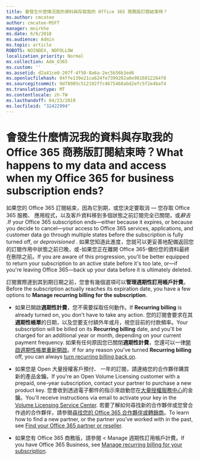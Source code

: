 ```yaml
---
title: 會發生什麼情況我的資料與存取我的 Office 365 商務版訂閱結束時？
ms.author: cmcatee
author: cmcatee-MSFT
manager: mnirkhe
ms.date: 6/6/2018
ms.audience: Admin
ms.topic: article
ROBOTS: NOINDEX, NOFOLLOW
localization_priority: Normal
ms.collection: Adm_O365
ms.custom: ''
ms.assetid: d2a41ce0-207f-4f50-8a6a-2ec5b56b3ed6
ms.openlocfilehash: 04ffe139e21ca624fe7399202a0e9816012264f8
ms.sourcegitcommit: 9d78905c512192ffc4675468abd2efc5f2e4baf4
ms.translationtype: MT
ms.contentlocale: zh-TW
ms.lasthandoff: 04/23/2019
ms.locfileid: "32422994"
---
```

# <a name="what-happens-to-my-data-and-access-when-my-office-365-for-business-subscription-ends"></a><span data-ttu-id="7169a-102">會發生什麼情況我的資料與存取我的 Office 365 商務版訂閱結束時？</span><span class="sxs-lookup"><span data-stu-id="7169a-102">What happens to my data and access when my Office 365 for business subscription ends?</span></span>

<span data-ttu-id="7169a-103">如果您的 Office 365 訂閱結束，因為它到期，或您決定要取消 — 您存取 Office 365 服務、 應用程式，以及客戶資料移到多個狀態之前訂閱完全已關閉，或*辭去* .</span><span class="sxs-lookup"><span data-stu-id="7169a-103">If your Office 365 subscription ends—either because it expires, or because you decide to cancel—your access to Office 365 services, applications, and customer data go through multiple states before the subscription is fully turned off, or  *deprovisioned*  .</span></span> <span data-ttu-id="7169a-104">如果您知道此進度，您就可以更妥善地配備返回您的訂閱作用中狀態之前已晚，或-如果您正在離開 Office 365-備份您的資料最終在刪除之前。</span><span class="sxs-lookup"><span data-stu-id="7169a-104">If you are aware of this progression, you'll be better equipped to return your subscription to an active state before it's too late, or—if you're leaving Office 365—back up your data before it is ultimately deleted.</span></span> 
  
<span data-ttu-id="7169a-105">訂閱實際達到其到期日期之前，您會有幾個選項可以**管理週期性訂用帳戶計費**。</span><span class="sxs-lookup"><span data-stu-id="7169a-105">Before the subscription actually reaches its expiration date, you have a few options to **Manage recurring billing for the subscription**.</span></span> 
  
- <span data-ttu-id="7169a-106">如果已開啟**週期性計費**，您不需要採取任何動作。</span><span class="sxs-lookup"><span data-stu-id="7169a-106">If **Recurring billing** is already turned on, you don't have to take any action.</span></span> <span data-ttu-id="7169a-107">您的訂閱會要求在其**週期性帳單**的日期，以及您要支付額外年或月，視您目前的付款頻率。</span><span class="sxs-lookup"><span data-stu-id="7169a-107">Your subscription will be billed on its **Recurring billing** date, and you'll be charged for an additional year or month, depending on your current payment frequency.</span></span> <span data-ttu-id="7169a-108">如果有任何原因您已關閉**週期性計費**，您還可以一律[開啟週期性帳單重新開啟](https://support.office.com/article/8d83b530-f4ca-47f6-a666-e5791cbacc7e)。</span><span class="sxs-lookup"><span data-stu-id="7169a-108">If for any reason you've turned **Recurring billing** off, you can always [turn recurring billing back on](https://support.office.com/article/8d83b530-f4ca-47f6-a666-e5791cbacc7e).</span></span>
    
- <span data-ttu-id="7169a-109">如果您是 Open 大量授權客戶預付、 一年的訂閱，請連絡您的合作夥伴購買新的產品金鑰。</span><span class="sxs-lookup"><span data-stu-id="7169a-109">If you're an Open Volume Licensing customer with a prepaid, one-year subscription, contact your partner to purchase a new product key.</span></span> <span data-ttu-id="7169a-110">您會收到透過電子郵件的指示來啟動您在[大量授權服務中心](https://go.microsoft.com/fwlink/p/?LinkID=282016)的金鑰。</span><span class="sxs-lookup"><span data-stu-id="7169a-110">You'll receive instructions via email to activate your key in the [Volume Licensing Service Center](https://go.microsoft.com/fwlink/p/?LinkID=282016).</span></span> <span data-ttu-id="7169a-111">若要了解如何尋找新的合作夥伴或您曾合作過的合作夥伴，請參閱[尋找您的 Office 365 合作夥伴或轉銷商](https://support.office.com/article/b6c18a9b-2aed-4c84-9d75-af709160258c)。</span><span class="sxs-lookup"><span data-stu-id="7169a-111">To learn how to find a new partner, or the partner you've worked with in the past, see [Find your Office 365 partner or reseller](https://support.office.com/article/b6c18a9b-2aed-4c84-9d75-af709160258c).</span></span>
    
- <span data-ttu-id="7169a-112">如果您有 Office 365 商務版，請參閱 < <b0>Manage 週期性訂用帳戶計費</b0>。</span><span class="sxs-lookup"><span data-stu-id="7169a-112">If you have Office 365 Business, see [Manage recurring billing for your subscription](https://support.office.com/article/8d83b530-f4ca-47f6-a666-e5791cbacc7e).</span></span>
    


